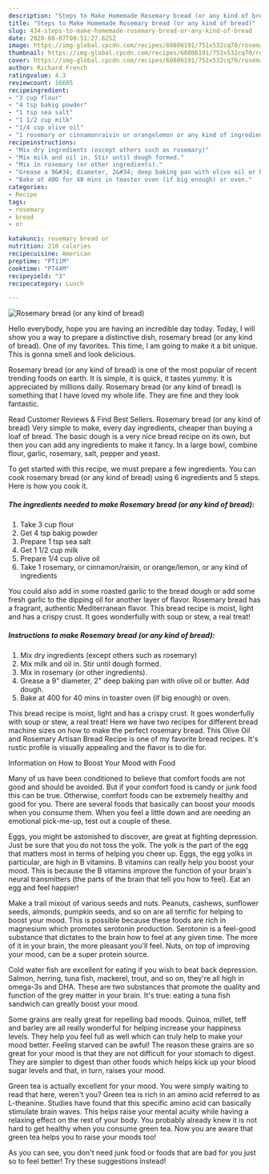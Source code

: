 ```yaml
---
description: "Steps to Make Homemade Rosemary bread (or any kind of bread)"
title: "Steps to Make Homemade Rosemary bread (or any kind of bread)"
slug: 434-steps-to-make-homemade-rosemary-bread-or-any-kind-of-bread
date: 2020-08-07T00:51:27.625Z
image: https://img-global.cpcdn.com/recipes/60806191/751x532cq70/rosemary-bread-or-any-kind-of-bread-recipe-main-photo.jpg
thumbnail: https://img-global.cpcdn.com/recipes/60806191/751x532cq70/rosemary-bread-or-any-kind-of-bread-recipe-main-photo.jpg
cover: https://img-global.cpcdn.com/recipes/60806191/751x532cq70/rosemary-bread-or-any-kind-of-bread-recipe-main-photo.jpg
author: Richard French
ratingvalue: 4.3
reviewcount: 16605
recipeingredient:
- "3 cup flour"
- "4 tsp bakig powder"
- "1 tsp sea salt"
- "1 1/2 cup milk"
- "1/4 cup olive oil"
- "1 rosemary or cinnamonraisin or orangelemon or any kind of ingredients"
recipeinstructions:
- "Mix dry ingredients (except others such as rosemary)"
- "Mix milk and oil in. Stir until dough formed."
- "Mix in rosemary (or other ingredients)."
- "Grease a 9&#34; diameter, 2&#34; deep baking pan with olive oil or butter. Add dough."
- "Bake at 400 for 40 mins in toaster oven (if big enough) or oven."
categories:
- Recipe
tags:
- rosemary
- bread
- or

katakunci: rosemary bread or 
nutrition: 210 calories
recipecuisine: American
preptime: "PT11M"
cooktime: "PT44M"
recipeyield: "3"
recipecategory: Lunch

---
```



![Rosemary bread (or any kind of bread)](https://img-global.cpcdn.com/recipes/60806191/751x532cq70/rosemary-bread-or-any-kind-of-bread-recipe-main-photo.jpg)

Hello everybody, hope you are having an incredible day today. Today, I will show you a way to prepare a distinctive dish, rosemary bread (or any kind of bread). One of my favorites. This time, I am going to make it a bit unique. This is gonna smell and look delicious.

Rosemary bread (or any kind of bread) is one of the most popular of recent trending foods on earth. It is simple, it is quick, it tastes yummy. It is appreciated by millions daily. Rosemary bread (or any kind of bread) is something that I have loved my whole life. They are fine and they look fantastic.

Read Customer Reviews &amp; Find Best Sellers. Rosemary bread (or any kind of bread) Very simple to make, every day ingredients, cheaper than buying a loaf of bread. The basic dough is a very nice bread recipe on its own, but then you can add any ingredients to make it fancy. In a large bowl, combine flour, garlic, rosemary, salt, pepper and yeast.


To get started with this recipe, we must prepare a few ingredients. You can cook rosemary bread (or any kind of bread) using 6 ingredients and 5 steps. Here is how you cook it.

<!--inarticleads1-->

##### The ingredients needed to make Rosemary bread (or any kind of bread):

1. Take 3 cup flour
1. Get 4 tsp bakig powder
1. Prepare 1 tsp sea salt
1. Get 1 1/2 cup milk
1. Prepare 1/4 cup olive oil
1. Take 1 rosemary, or cinnamon/raisin, or orange/lemon, or any kind of ingredients


You could also add in some roasted garlic to the bread dough or add some fresh garlic to the dipping oil for another layer of flavor. Rosemary bread has a fragrant, authentic Mediterranean flavor. This bread recipe is moist, light and has a crispy crust. It goes wonderfully with soup or stew, a real treat! 

<!--inarticleads2-->

##### Instructions to make Rosemary bread (or any kind of bread):

1. Mix dry ingredients (except others such as rosemary)
1. Mix milk and oil in. Stir until dough formed.
1. Mix in rosemary (or other ingredients).
1. Grease a 9&#34; diameter, 2&#34; deep baking pan with olive oil or butter. Add dough.
1. Bake at 400 for 40 mins in toaster oven (if big enough) or oven.


This bread recipe is moist, light and has a crispy crust. It goes wonderfully with soup or stew, a real treat! Here we have two recipes for different bread machine sizes on how to make the perfect rosemary bread. This Olive Oil and Rosemary Artisan Bread Recipe is one of my favorite bread recipes. It&#39;s rustic profile is visually appealing and the flavor is to die for. 

Information on How to Boost Your Mood with Food


Many of us have been conditioned to believe that comfort foods are not good and should be avoided. But if your comfort food is candy or junk food this can be true. Otherwise, comfort foods can be extremely healthy and good for you. There are several foods that basically can boost your moods when you consume them. When you feel a little down and are needing an emotional pick-me-up, test out a couple of these.

Eggs, you might be astonished to discover, are great at fighting depression. Just be sure that you do not toss the yolk. The yolk is the part of the egg that matters most in terms of helping you cheer up. Eggs, the egg yolks in particular, are high in B vitamins. B vitamins can really help you boost your mood. This is because the B vitamins improve the function of your brain's neural transmitters (the parts of the brain that tell you how to feel). Eat an egg and feel happier!

Make a trail mixout of various seeds and nuts. Peanuts, cashews, sunflower seeds, almonds, pumpkin seeds, and so on are all terrific for helping to boost your mood. This is possible because these foods are rich in magnesium which promotes serotonin production. Serotonin is a feel-good substance that dictates to the brain how to feel at any given time. The more of it in your brain, the more pleasant you'll feel. Nuts, on top of improving your mood, can be a super protein source.

Cold water fish are excellent for eating if you wish to beat back depression. Salmon, herring, tuna fish, mackerel, trout, and so on, they're all high in omega-3s and DHA. These are two substances that promote the quality and function of the grey matter in your brain. It's true: eating a tuna fish sandwich can greatly boost your mood. 

Some grains are really great for repelling bad moods. Quinoa, millet, teff and barley are all really wonderful for helping increase your happiness levels. They help you feel full as well which can truly help to make your mood better. Feeling starved can be awful! The reason these grains are so great for your mood is that they are not difficult for your stomach to digest. They are simpler to digest than other foods which helps kick up your blood sugar levels and that, in turn, raises your mood.

Green tea is actually excellent for your mood. You were simply waiting to read that here, weren't you? Green tea is rich in an amino acid referred to as L-theanine. Studies have found that this specific amino acid can basically stimulate brain waves. This helps raise your mental acuity while having a relaxing effect on the rest of your body. You probably already knew it is not hard to get healthy when you consume green tea. Now you are aware that green tea helps you to raise your moods too!

As you can see, you don't need junk food or foods that are bad for you just so to feel better! Try  these suggestions  instead!

